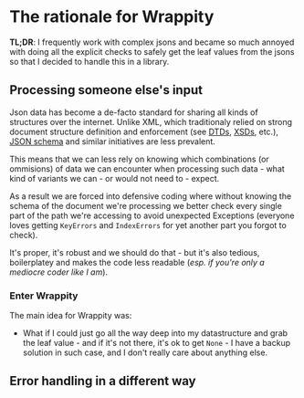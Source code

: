 # The rationale for Wrappity

**TL;DR**: I frequently work with complex jsons and became so much annoyed with doing all the explicit checks to safely get the leaf values from the jsons so that I decided to handle this in a library.

## Processing someone else's input

Json data has become a de-facto standard for sharing all kinds of structures over the internet. Unlike XML, which traditionaly relied on strong document structure definition and enforcement (see [DTDs](https://en.wikipedia.org/wiki/Document_type_definition), [XSDs](https://en.wikipedia.org/wiki/XML_Schema_(W3C)), etc.), [JSON schema](https://json-schema.org) and similar initiatives are less prevalent.

This means that we can less rely on knowing which combinations (or ommisions) of data we can encounter when processing such data - what kind of variants we can - or would not need to - expect.

As a result we are forced into defensive coding where without knowing the schema of the document we're processing we better check every single part of the path we're accessing to avoid unexpected Exceptions (everyone loves getting `KeyErrors` and `IndexErrors` for yet another part you forgot to check).

It's proper, it's robust and we should do that - but it's also tedious, boilerplatey and makes the code less readable (_esp. if you're only a mediocre coder like I am_).

### Enter Wrappity

The main idea for Wrappity was:
- What if I could just go all the way deep into my datastructure and grab the leaf value - and if it's not there, it's ok to get `None` - I have a backup solution in such case, and I don't really care about anything else.

## Error handling in a different way


